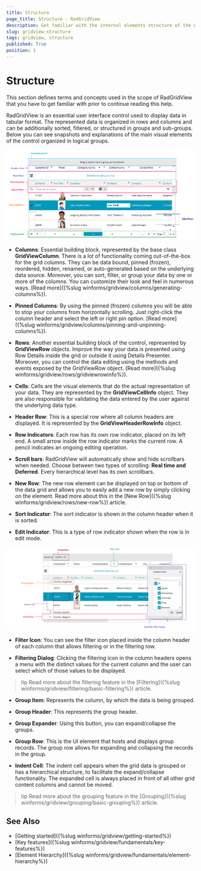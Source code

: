 ```yaml
---
title: Structure
page_title: Structure - RadGridView
description: Get familiar with the internal elements structure of the WinForms GridView control.
slug: gridview-structure
tags: gridview, structure
published: True
position: 1 
---
```


# Structure

This section defines terms and concepts used in the scope of RadGridView that you have to get familiar with prior to continue reading this help.

RadGridView is an essential user interface control used to display data in tabular format. The represented data is organized in rows and columns and can be additionally sorted, filtered, or structured in groups and sub-groups. Below you can see snapshots and explanations of the main visual elements of the control organized in logical groups.

![WinForms RadGridView Structure](images/gridview-structure001.png)

* __Columns__: Essential building block, represented by the base class __GridViewColumn__. There is a lot of functionality coming out-of-the-box for the grid columns. They can be data bound, pinned (frozen), reordered, hidden, renamed, or auto-generated based on the underlying data source. Moreover, you can sort, filter, or group your data by one or more of the columns. You can customize their look and feel in numerous ways. [Read more]({%slug winforms/gridview/columns/generating-columns%}).

* __Pinned Columns__: By using the pinned (frozen) columns you will be able to stop your columns from horizontally  scrolling. Just right-click the column header and select the left or right pin option. [Read more]({%slug winforms/gridview/columns/pinning-and-unpinning-columns%}).

* __Rows__: Another essential building block of the control, represented by __GridViewRow__ objects. Improve the way your data is presented using Row Details inside the grid or outside it using Details Presenter. Moreover, you can control the data editing using the methods and events exposed by the GridViewRow object. [Read more]({%slug winforms/gridview/rows/gridviewrowinfo%}).

* __Cells__: Cells are the visual elements that do the actual representation of your data. They are represented by the __GridViewCellInfo__ object. They are also responsible for validating the data entered by the user against the underlying data type.
            
* __Header Row__: This is a special row where all column headers are displayed. It is represented by the __GridViewHeaderRowInfo__ object.

* __Row Indicators__: Each row has its own row indicator, placed on its left end. A small arrow inside the row indicator marks the current row. A pencil indicates an ongoing editing operation.
            
* __Scroll bars__: RadGridView will automatically show and hide scrollbars when needed. Choose between two types of scrolling: __Real time and Deferred__. Every hierarchical level has its own scrollbars.

* __New Row__: The new row element can be displayed on top or bottom of the data grid and allows you to easily add a new row by simply clicking on the element. Read more about this in the [New Row]({%slug winforms/gridview/rows/new-row%}) article.

* __Sort Indicator__: The sort indicator is shown in the column header when it is sorted. 

* __Edit Indicator__: This is a type of row indicator shown when the row is in edit mode.

![WinForms RadGridView Grouping Filtering Structure](images/gridview-structure002.png)

* __Filter Icon__: You can see the filter icon placed inside the column header of each column that allows filtering or in the filtering row.
            
* __Filtering Dialog__: Clicking the filtering icon in the column headers opens a menu with the distinct values for the current column and the user can select which of those values to be displayed.

>tip Read more about the filtering feature in the [Filtering]({%slug winforms/gridview/filtering/basic-filtering%}) article.

* __Group Item__: Represents the column, by which the data is being grouped.
            
* __Group Header__: This represents the group header.		

* __Group Expander__: Using this button, you can expand/collapse the groups.	

* __Group Row__: This is the UI element that hosts and displays group records. The group row allows for expanding and collapsing the records in the group.

* __Indent Cell__: The indent cell appears when the grid data is grouped or has a hierarchical structure, to facilitate the expand/collapse functionality. The expanded cell is always placed in front of all other grid content columns and cannot be moved.
            
>tip Read more about the grouping feature in the [Grouping]({%slug winforms/gridview/grouping/basic-grouping%}) article.

## See Also

 * [Getting started]({%slug winforms/gridview/getting-started%})
 * [Key features]({%slug winforms/gridview/fundamentals/key-features%})
 * [Element Hierarchy]({%slug winforms/gridview/fundamentals/element-hierarchy%})
